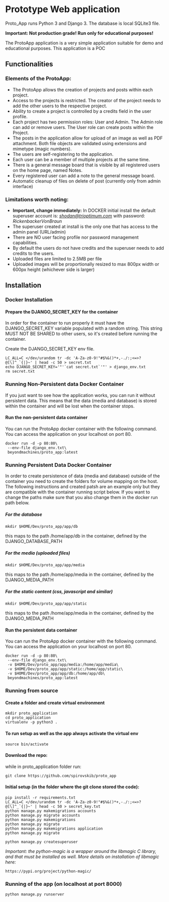 # Prototype Web application

Proto_App runs Python 3 and Django 3. The database is local SQLite3 file.

**Important: Not production grade! Run only for educational purposes!**

The ProtoApp application is a very simple application suitable for demo and educational purposes.
This application is a POC

## Functionalities

### Elements of the ProtoApp:

- The ProtoApp allows the creation of projects and posts within each project.
- Access to the projects is restricted. The creator of the project needs to add the other users to the respective project.
- Ability to create a project is controlled by a credits field in the user profile.
- Each project has two permission roles: User and Admin. The Admin role can add or remove users. The User role can create posts within the Project.
- The posts in the application allow for upload of an image as well as PDF attachment. Both file objects are validated using extensions and mimetype (magic numbers).
- The users are self-registering to the application.
- Each user can be a member of multiple projects at the same time.
- There is a general message board that is visible by all registered users on the home page, named Notes.
- Every registered user can add a note to the general message board.
- Automatic cleanup of files on delete of post (currently only from admin interface)

### Limitations worth noting:

- **Important, change immediately:** In DOCKER initial install the default superuser account is: *shodan@trioptimum.com* with password: *RickenbackerVonBraun*
- The superuser created at install is the only one that has access to the admin panel (URL/admin)
- There are NO user facing profile nor password management capabilities.
- By default the users do not have credits and the superuser needs to add credits to the users.
- Uploaded files are limited to 2.5MB per file
- Uploaded images will be proportionally resized to max 800px width or 600px height (whichever side is larger)

## Installation

### Docker Installation

#### Prepare the DJANGO_SECRET_KEY for the container

In order for the container to run properly it must have the DJANGO_SECRET_KEY variable populated with a random string. This string MUST NOT BE SHARED to other users, so it's created before running the container.

Create the DJANGO_SECRET_KEY env file.

    LC_ALL=C </dev/urandom tr -dc 'A-Za-z0-9!"#$%&()*+,-./:;<=>?@[\]^_`{|}~' | head -c 50 > secret.txt
    echo DJANGO_SECRET_KEY='"'`cat secret.txt`'"' > django_env.txt
    rm secret.txt

### Running Non-Persistent data Docker Container

If you just want to see how the application works, you can run it without persistent data. This means that the data (media and database) is stored within the container and will be lost when the container stops.

#### Run the non-persistent data container
You can run the ProtoApp docker container with the following command. You can access the application on your localhost on port 80.

    docker run -d -p 80:80\
     --env-file django_env.txt\
     beyondmachines/proto_app:latest

### Running Persistent Data Docker Container

In order to create persistence of data (media and database) outside of the container you need to create the folders for volume mapping on the host.
The following instructions and created patsh are an example only but they are compatible with the container running script below. If you want to change the paths make sure that you also change them in the docker run path below.

##### For the database

    mkdir $HOME/Dev/proto_app/app/db
this maps to the path /home/app/db in the container, defined by the DJANGO_DATABASE_PATH

##### For the media (uploaded files)

    mkdir $HOME/Dev/proto_app/app/media
this maps to the path /home/app/media in the container, defined by the DJANGO_MEDIA_PATH

##### For the static content (css, javascript and similar)

    mkdir $HOME/Dev/proto_app/app/static
this maps to the path /home/app/media in the container, defined by the DJANGO_MEDIA_PATH

#### Run the persistent data container
You can run the ProtoApp docker container with the following command. You can access the application on your localhost on port 80.

    docker run -d -p 80:80\
     --env-file django_env.txt\
     -v $HOME/Dev/proto_app/app/media:/home/app/media\
     -v $HOME/Dev/proto_app/app/static:/home/app/static\
     -v $HOME/Dev/proto_app/app/db:/home/app/db\
     beyondmachines/proto_app:latest

### Running from source

#### Create a folder and create virtual environment

    mkdir proto_application
    cd proto_application
    virtualenv -p python3 .

#### To run setup as well as the app always activate the virtual env
    source bin/activate

#### Download the repo:
while in proto_application folder run:

    git clone https://github.com/spirovskib/proto_app

#### Initial setup (in the folder where the git clone stored the code):
    pip install -r requirements.txt
    LC_ALL=C </dev/urandom tr -dc 'A-Za-z0-9!"#$%&()*+,-./:;<=>?@[\]^_`{|}~' | head -c 50 > secret_key.txt
    python manage.py makemigrations accounts
    python manage.py migrate accounts
    python manage.py makemigrations
    python manage.py migrate
    python manage.py makemigrations application
    python manage.py migrate

    python manage.py createsuperuser

*Important: the python-magic is a wrapper around the libmagic C library, and that must be installed as well. More details on installation of libmagic here:*

    https://pypi.org/project/python-magic/

### Running of the app (on localhost at port 8000)
    python manage.py runserver